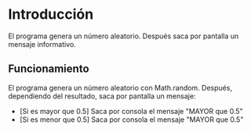 # Introducción
El programa genera un número aleatorio. Después saca por pantalla un mensaje informativo.

## Funcionamiento

El programa genera un número aleatorio con Math.random. Después, dependiendo del resultado, saca por pantalla un mensaje:

* [Si es mayor que 0.5] Saca por consola el mensaje "MAYOR que 0.5"
* [Si es menor que 0.5] Saca por consola el mensaje "MAYOR que 0.5"
